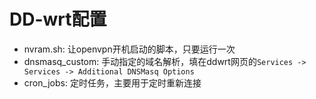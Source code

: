 # DD-wrt配置

* nvram.sh: 让openvpn开机启动的脚本，只要运行一次
* dnsmasq_custom: 手动指定的域名解析，填在ddwrt网页的`Services -> Services -> Additional DNSMasq Options`
* cron_jobs: 定时任务，主要用于定时重新连接
